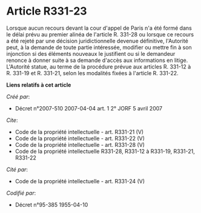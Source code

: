 # Article R331-23

Lorsque aucun recours devant la cour d'appel de Paris n'a été formé dans le délai prévu au premier alinéa de l'article R.
331-28 ou lorsque ce recours a été rejeté par une décision juridictionnelle devenue définitive, l'Autorité peut, à la demande
de toute partie intéressée, modifier ou mettre fin à son injonction si des éléments nouveaux le justifient ou si le demandeur
renonce à donner suite à sa demande d'accès aux informations en litige. L'Autorité statue, au terme de la procédure prévue
aux articles R. 331-12 à R. 331-19 et R. 331-21, selon les modalités fixées à l'article R. 331-22.

**Liens relatifs à cet article**

_Créé par_:

  - Décret n°2007-510 2007-04-04 art. 1 2° JORF 5 avril 2007

_Cite_:

  - Code de la propriété intellectuelle - art. R331-21 (V)
  - Code de la propriété intellectuelle - art. R331-22 (V)
  - Code de la propriété intellectuelle - art. R331-28 (V)
  - Code de la propriété intellectuelle R331-28, R331-12 à R331-19, R331-21, R331-22

_Cité par_:

  - Code de la propriété intellectuelle - art. R331-24 (V)

_Codifié par_:

  - Décret n°95-385 1955-04-10
